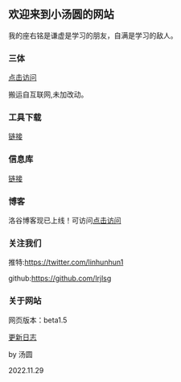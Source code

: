 ## 欢迎来到小汤圆的网站

我的座右铭是谦虚是学习的朋友，自满是学习的敌人。

### 三体

[点击访问](https://lrjlsg.github.io/xinxk/threebody/index.html)

搬运自互联网,未加改动。

### 工具下载

[链接](https://lrjlsg.github.io/gq)

### 信息库

[链接](https://lrjlsg.github.io/xinxk)

### 博客

洛谷博客现已上线！可访问[点击访问](https://www.luogu.com.cn/blog/lianruijie/)

### 关注我们

推特:https://twitter.com/linhunhun1

github:https://github.com/lrjlsg

### 关于网站

网页版本：beta1.5

[更新日志](https://lrjlsg.github.io/gx)

by 汤圆

2022.11.29
